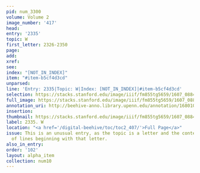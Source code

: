 ```yaml
---
pid: num_3300
volume: Volume 2
image_number: '417'
head:
entry: '2335'
topic: W
first_letter: 2326-2350
page:
add:
xref:
see:
index: "[NOT_IN_INDEX]"
item: "#item-b5cf4d3cd"
unparsed:
line: 'Entry: 2335|Topic: W|Index: [NOT_IN_INDEX]|#item-b5cf4d3cd'
selection: https://stacks.stanford.edu/image/iiif/fm855tg5659/1607_0884/539,1731,2670,693/full/0/default.jpg
full_image: https://stacks.stanford.edu/image/iiif/fm855tg5659/1607_0884/full/full/0/default.jpg
annotation_uri: http://beehive-anno.library.upenn.edu/annotation/1680100837888
insertion:
thumbnail: https://stacks.stanford.edu/image/iiif/fm855tg5659/1607_0884/539,1731,600,180/250,/0/default.jpg
label: 2335. W
location: "<a href='/digital-beehive/toc/toc2_407/'>Full Page</a>"
issue: This is an unusual entry, as the topic is a letter and the content is a list
  of lines beginning with that letter.
also_in_entry:
order: '102'
layout: alpha_item
collection: num10
---
```

